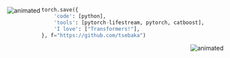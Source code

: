<p align="center">
  <img src="https://64.media.tumblr.com/2dced32b6e6233015082fb3b784febc8/c8399938a52f32ef-f0/s500x750/05cbeab66bd13327bae4f79f4838e635511a1f7d.gifv" align="left" alt="animated" />
</p>

```python
torch.save({
    'code': [python],
    'tools': [pytorch-lifestream, pytorch, catboost],
    'I love': ["Transformers!"],
}, f="https://github.com/tsebaka")
```

<p align="center">
  <img src="https://i.pinimg.com/originals/73/84/cd/7384cd2177beefd441b7a04d1fafe091.jpg" align="right" alt="animated" />
</p>

